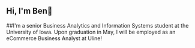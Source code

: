 ## Hi, I'm Ben👋

##I'm a senior Business Analytics and Information Systems student at the University of Iowa. Upon graduation in May, I will be employed as an eCommerce Business Analyst at Uline!
